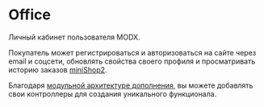 # Office

Личный кабинет пользователя MODX.

Покупатель может регистрироваться и авторизоваться на сайте через email и соцсети, обновлять свойства своего профиля и просматривать историю заказов [miniShop2][1].

Благодаря [модульной архитектуре дополнения][2], вы можете добавлять свои контроллеры для создания уникального функционала.

[1]: /components/02_miniShop2
[2]: /components/19_Office/01_Логика_работы.md
